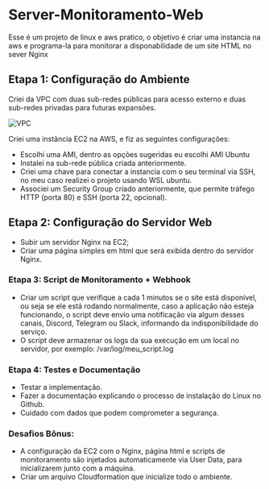 # Server-Monitoramento-Web

Esse é um projeto de linux e aws pratico, o objetivo é criar uma instancia na aws e programa-la para monitorar a disponabilidade de um site HTML no sever Nginx 

## Etapa 1: Configuração do Ambiente

Criei da VPC com duas sub-redes públicas para acesso externo e duas sub-redes privadas para futuras expansões.

![VPC](https://github.com/user-attachments/assets/aa0728eb-19d5-47b4-875b-24cad890cf3f)

Criei uma instância EC2 na AWS, e fiz as seguintes configurações:

- Escolhi uma AMI, dentro as opções sugeridas eu escolhi AMI Ubuntu
- Instalei na sub-rede pública criada anteriormente.
- Criei uma chave para conectar a instancia com o seu terminal via SSH, no meu caso realizei o projeto usando WSL ubuntu.
- Associei um Security Group criado anteriormente, que permite tráfego HTTP (porta 80) e SSH (porta 22, opcional).

## Etapa 2: Configuração do Servidor Web

- Subir um servidor Nginx na EC2;
- Criar uma página simples em html que será exibida dentro do servidor Nginx.


### Etapa 3: Script de Monitoramento + Webhook

- Criar um script que verifique a cada 1 minutos se o site está disponível, ou seja se
ele está rodando normalmente, caso a aplicação não esteja funcionando, o script
deve envio uma notificação via algum desses canais, Discord, Telegram ou Slack,
informando da indisponibilidade do serviço.
- O script deve armazenar os logs da sua execução em um local no servidor, por
exemplo: /var/log/meu_script.log

### Etapa 4: Testes e Documentação

- Testar a implementação.
- Fazer a documentação explicando o processo de instalação do Linux no Github.
- Cuidado com dados que podem comprometer a segurança.

### Desafios Bônus:

- A configuração da EC2 com o Nginx, página html e scripts de monitoramento são
injetados automaticamente via User Data, para inicializarem junto com a máquina.
- Criar um arquivo Cloudformation que inicialize todo o ambiente.
